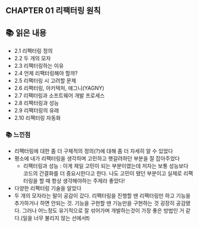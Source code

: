 ## CHAPTER 01 리팩터링 원칙

## 📚 읽은 내용
- 2.1 리팩터링 정의
- 2.2 두 개의 모자
- 2.3 리팩터링하는 이유
- 2.4 언제 리팩터링해야 할까?
- 2.5 리팩터링 시 고려할 문제
- 2.6 리팩터링, 아키텍처, 애그니(YAGNY)
- 2.7 리팩터링과 소프트웨어 개발 프로세스
- 2.8 리팩터링과 성능
- 2.9 리팩터링의 유래
- 2.10 리팩터링 자동화
### 📚 느낀점
- 리팩터링에 대한 좀 더 구체적의 정의(?)에 대해 좀 더 자세히 알 수 있었다
- 평소에 내가 리팩터링을 생각하며 고민하고 햇갈려하던 부분을 잘 잡아주었다
    - 리팩터링과 성능 : 이게 제일 고민이 되는 부분이였는데 저자는 보통 성능보다 코드의 간결화를 더 중요시한다고 한다. 나도 고민이 됐던 부분이고 실제로 리팩터링을 할 때 항상 생각해야하는 주제라 좋았다!
- 다양한 리팩터링 기술을 알았다
- 두 개의 모자라는 말이 공감이 갔다. 리팩터링을 진행할 땐 리팩터링만 하고 기능을 추가하거나 하면 안되는 것. 기능을 구현할 땐 기능만을 구현하는 것 굉장히 공감됐다. 그러나 어느정도 유기적으로 잘 섞어가며 개발하는것이 가장 좋은 방법인 거 같다.(일을 너무 불리지 않는 선에서❗)